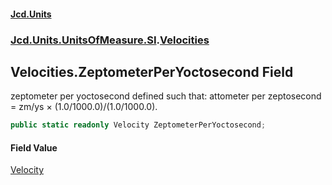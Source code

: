 #### [Jcd.Units](index.md 'index')

### [Jcd.Units.UnitsOfMeasure.SI](Jcd.Units.UnitsOfMeasure.SI.md 'Jcd.Units.UnitsOfMeasure.SI').[Velocities](Velocities.md 'Jcd.Units.UnitsOfMeasure.SI.Velocities')

## Velocities.ZeptometerPerYoctosecond Field

zeptometer per yoctosecond defined such that: attometer per zeptosecond = zm/ys × (1.0/1000.0)/(1.0/1000.0).

```csharp
public static readonly Velocity ZeptometerPerYoctosecond;
```

#### Field Value

[Velocity](Velocity.md 'Jcd.Units.UnitTypes.Velocity')